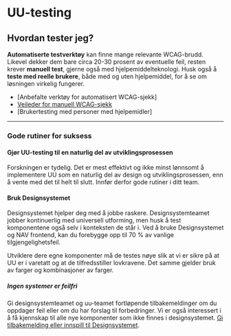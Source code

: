 # UU-testing

## Hvordan tester jeg?

**Automatiserte testverktøy** kan finne mange relevante WCAG-brudd.  Likevel dekker dem bare circa 20-30 prosent av eventuelle feil, resten krever **manuell test**, gjerne også med hjelpemiddelteknologi.  Husk også å **teste med reelle brukere**, både med og uten hjelpemiddel, for å se om løsningen virkelig fungerer.

- [Anbefalte verktøy for automatisert WCAG-sjekk]
- [Veileder for manuell WCAG-sjekk](hvordan-faa-det-til/UU-testing/manuell-testing/README.md)
- [Brukertesting med personer med hjelpemidler]

-------------

### Gode rutiner for suksess

#### Gjør UU-testing til en naturlig del av utviklingsprosessen
Forskningen er tydelig. Det er mest effektivt og ikke minst lønnsomt å implementere UU som en naturlig del av design og utviklingsprosessen, enn å vente med det til helt til slutt.  Innfør derfor gode rutiner i ditt team. 

#### Bruk Designsystemet
Designsystemet hjelper deg med å jobbe raskere.  Designsystemteamet jobber kontinuerlig med universell utforming, men husk å test komponentene også selv i konteksten de står i. Ved å bruke Designsystemet og NAV frontend, kan du forebygge opp til 70 % av vanlige tilgjengelighetsfeil.

Utviklere dere egne komponenter må de testes nøye slik at vi er sikre på at UU er i varetatt og at de tilfredsstiller lovkravene. Det samme gjelder bruk av farger og kombinasjoner av farger.  

##### Ingen systemer er feilfri 
Gi designsystemteamet og uu-teamet fortløpende tilbakemeldinger om du oppdager feil eller om du har forslag til forbedringer. Vi er også interessert i å få kjennskap til alle nye komponenter som ikke finnes i designsystemet. 
[Gi tilbakemelding eller innspill til Designsystemet](https://github.com/navikt/designsystemet/issues).
